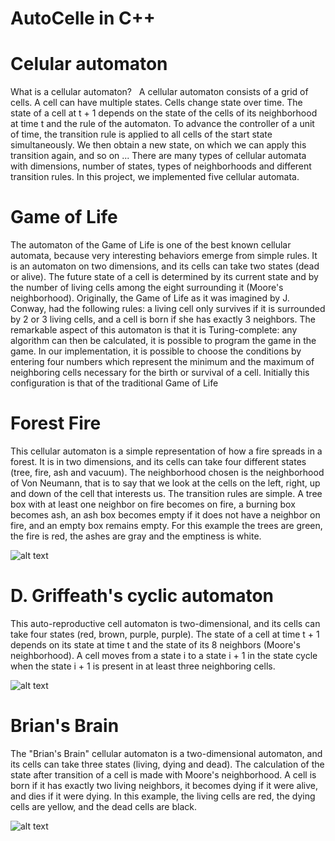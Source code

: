 # AutoCelle in C++

# Celular automaton
What is a cellular automaton?
 
A cellular automaton consists of a grid of cells. A cell can have multiple states. Cells change state over time. The state of a cell at t + 1 depends on the state of the cells of its neighborhood at time t and the rule of the automaton. To advance the controller of a unit of time, the transition rule is applied to all cells of the start state simultaneously. We then obtain a new state, on which we can apply this transition again, and so on ... There are many types of cellular automata with dimensions, number of states, types of neighborhoods and different transition rules. In this project, we implemented five cellular automata.

# Game of Life

The automaton of the Game of Life is one of the best known cellular automata, because very interesting behaviors emerge from simple rules. It is an automaton on two dimensions, and its cells can take two states (dead or alive). The future state of a cell is determined by its current state and by the number of living cells among the eight surrounding it (Moore's neighborhood). Originally, the Game of Life as it was imagined by J. Conway, had the following rules: a living cell only survives if it is surrounded by 2 or 3 living cells, and a cell is born if she has exactly 3 neighbors. The remarkable aspect of this automaton is that it is Turing-complete: any algorithm can then be calculated, it is possible to program the game in the game. In our implementation, it is possible to choose the conditions by entering four numbers which represent the minimum and the maximum of neighboring cells necessary for the birth or survival of a cell. Initially this configuration is that of the traditional Game of Life

# Forest Fire
This cellular automaton is a simple representation of how a fire spreads in a forest. It is in two dimensions, and its cells can take four different states (tree, fire, ash and vacuum). The neighborhood chosen is the neighborhood of Von Neumann, that is to say that we look at the cells on the left, right, up and down of the cell that interests us. The transition rules are simple. A tree box with at least one neighbor on fire becomes on fire, a burning box becomes ash, an ash box becomes empty if it does not have a neighbor on fire, and an empty box remains empty. For this example the trees are green, the fire is red, the ashes are gray and the emptiness is white.

![alt text](https://raw.githubusercontent.com/hugofloter/AutoCell-C-/master/Photos/FireForest.png)

# D. Griffeath's cyclic automaton
This auto-reproductive cell automaton is two-dimensional, and its cells can take four states (red, brown, purple, purple). The state of a cell at time t + 1 depends on its state at time t and the state of its 8 neighbors (Moore's neighborhood). A cell moves from a state i to a state i + 1 in the state cycle when the state i + 1 is present in at least three neighboring cells.

![alt text](https://raw.githubusercontent.com/hugofloter/AutoCell-C-/master/Photos/Griffith.png)

# Brian's Brain
The "Brian's Brain" cellular automaton is a two-dimensional automaton, and its cells can take three states (living, dying and dead). The calculation of the state after transition of a cell is made with Moore's neighborhood. A cell is born if it has exactly two living neighbors, it becomes dying if it were alive, and dies if it were dying. In this example, the living cells are red, the dying cells are yellow, and the dead cells are black.

![alt text](https://raw.githubusercontent.com/hugofloter/AutoCell-C-/master/Photos/BB.png)
